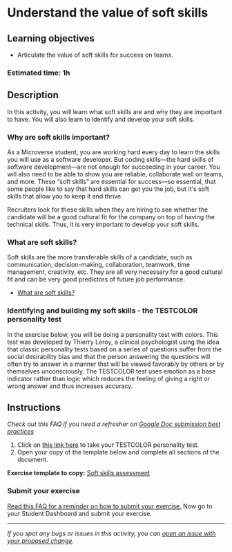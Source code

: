 # Understand the value of soft skills

## Learning objectives

- Articulate the value of soft skills for success on teams.

### Estimated time: 1h

## Description

In this activity, you will learn what soft skills are and why they are important to have. You will also learn to identify and develop your soft skills.

### Why are soft skills important?

As a Microverse student, you are working hard every day to learn the skills you will use as a software developer. But coding skills—the hard skills of software development—are not enough for succeeding in your career. You will also need to be able to show you are reliable, collaborate well on teams, and more. These “soft skills” are essential for success—so essential, that some people like to say that hard skills can get you the job, but it's soft skills that allow you to keep it and thrive.

Recruiters look for these skills when they are hiring to see whether the candidate will be a good cultural fit for the company on top of having the technical skills. Thus, it is very important to  develop your soft skills.

### What are soft skills?

Soft skills are the more transferable skills of a candidate, such as communication, decision-making, collaboration, teamwork, time management, creativity, etc. They are all very necessary for a good cultural fit and can be very good predictors of future job performance.

- [What are soft skills?](https://toggl.com/blog/100-soft-skills-questions-to-help-you-hire-top-talent#what_are_soft_skills)

### Identifying and building my soft skills - the TESTCOLOR personality test

In the exercise below, you will be doing a personality test with colors. This test was developed by Thierry Leroy, a clinical psychologist using the idea that classic personality tests based on a series of questions suffer from the social desirability bias and that the person answering the questions will often try to answer in a manner that will be viewed favorably by others or by themselves unconsciously. The TESTCOLOR test uses emotion as a base indicator rather than logic which reduces the feeling of giving a right or wrong answer and thus increases accuracy.

## Instructions

*Check out this FAQ if you need a refresher on [Google Doc submission best practices](https://microverse.zendesk.com/hc/en-us/articles/360063156813)*

1. Click on [this link here](https://www.testcolor.com/personalitytest/personalitytest.php) to take your TESTCOLOR personality test.
2. Open your copy of the template below and complete all sections of the document.

**Exercise template to copy:** [Soft skills assessment](https://docs.google.com/document/d/1EDA_9BoFc36AQrt8TohnDLbSbCdSOr7wAv-hbNwNncc/edit?usp=sharing)

### Submit your exercise

[Read this FAQ for a reminder on how to submit your exercise.](https://microverse.zendesk.com/hc/en-us/articles/360061344234) Now go to your Student Dashboard and submit your exercise.



------

_If you spot any bugs or issues in this activity, you can [open an issue with your proposed change](https://github.com/microverseinc/curriculum-transversal-skills/blob/main/git-github/articles/open_issue.md)._